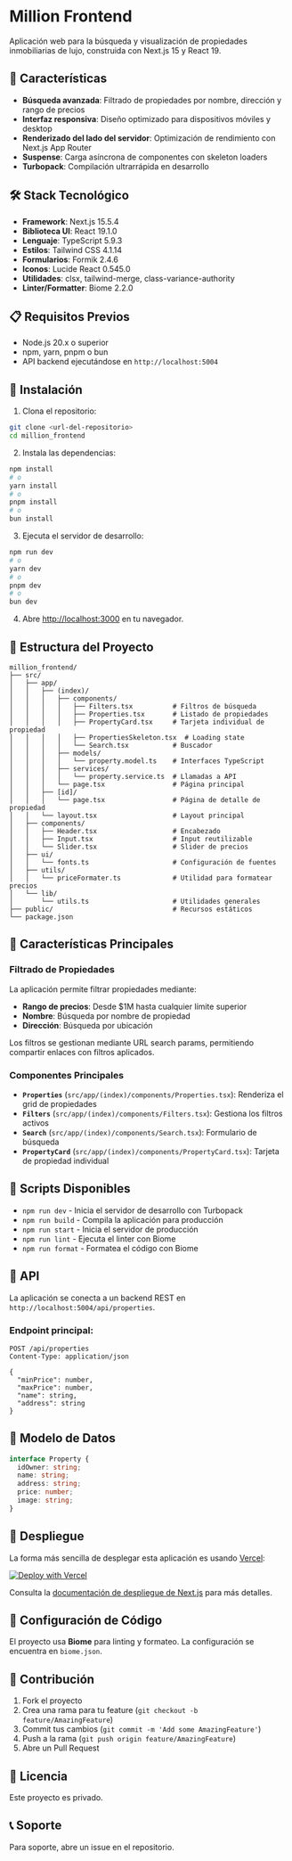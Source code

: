 # Million Frontend

Aplicación web para la búsqueda y visualización de propiedades inmobiliarias de lujo, construida con Next.js 15 y React 19.

## 🚀 Características

- **Búsqueda avanzada**: Filtrado de propiedades por nombre, dirección y rango de precios
- **Interfaz responsiva**: Diseño optimizado para dispositivos móviles y desktop
- **Renderizado del lado del servidor**: Optimización de rendimiento con Next.js App Router
- **Suspense**: Carga asíncrona de componentes con skeleton loaders
- **Turbopack**: Compilación ultrarrápida en desarrollo

## 🛠️ Stack Tecnológico

- **Framework**: Next.js 15.5.4
- **Biblioteca UI**: React 19.1.0
- **Lenguaje**: TypeScript 5.9.3
- **Estilos**: Tailwind CSS 4.1.14
- **Formularios**: Formik 2.4.6
- **Iconos**: Lucide React 0.545.0
- **Utilidades**: clsx, tailwind-merge, class-variance-authority
- **Linter/Formatter**: Biome 2.2.0

## 📋 Requisitos Previos

- Node.js 20.x o superior
- npm, yarn, pnpm o bun
- API backend ejecutándose en `http://localhost:5004`

## 🔧 Instalación

1. Clona el repositorio:
```bash
git clone <url-del-repositorio>
cd million_frontend
```

2. Instala las dependencias:
```bash
npm install
# o
yarn install
# o
pnpm install
# o
bun install
```

3. Ejecuta el servidor de desarrollo:
```bash
npm run dev
# o
yarn dev
# o
pnpm dev
# o
bun dev
```

4. Abre [http://localhost:3000](http://localhost:3000) en tu navegador.

## 📁 Estructura del Proyecto

```
million_frontend/
├── src/
│   ├── app/
│   │   ├── (index)/
│   │   │   ├── components/
│   │   │   │   ├── Filters.tsx          # Filtros de búsqueda
│   │   │   │   ├── Properties.tsx       # Listado de propiedades
│   │   │   │   ├── PropertyCard.tsx     # Tarjeta individual de propiedad
│   │   │   │   ├── PropertiesSkeleton.tsx  # Loading state
│   │   │   │   └── Search.tsx           # Buscador
│   │   │   ├── models/
│   │   │   │   └── property.model.ts    # Interfaces TypeScript
│   │   │   ├── services/
│   │   │   │   └── property.service.ts  # Llamadas a API
│   │   │   └── page.tsx                 # Página principal
│   │   ├── [id]/
│   │   │   └── page.tsx                 # Página de detalle de propiedad
│   │   └── layout.tsx                   # Layout principal
│   ├── components/
│   │   ├── Header.tsx                   # Encabezado
│   │   ├── Input.tsx                    # Input reutilizable
│   │   └── Slider.tsx                   # Slider de precios
│   ├── ui/
│   │   └── fonts.ts                     # Configuración de fuentes
│   ├── utils/
│   │   └── priceFormater.ts             # Utilidad para formatear precios
│   └── lib/
│       └── utils.ts                     # Utilidades generales
├── public/                              # Recursos estáticos
└── package.json
```

## 🎨 Características Principales

### Filtrado de Propiedades

La aplicación permite filtrar propiedades mediante:
- **Rango de precios**: Desde $1M hasta cualquier límite superior
- **Nombre**: Búsqueda por nombre de propiedad
- **Dirección**: Búsqueda por ubicación

Los filtros se gestionan mediante URL search params, permitiendo compartir enlaces con filtros aplicados.

### Componentes Principales

- **`Properties`** (`src/app/(index)/components/Properties.tsx`): Renderiza el grid de propiedades
- **`Filters`** (`src/app/(index)/components/Filters.tsx`): Gestiona los filtros activos
- **`Search`** (`src/app/(index)/components/Search.tsx`): Formulario de búsqueda
- **`PropertyCard`** (`src/app/(index)/components/PropertyCard.tsx`): Tarjeta de propiedad individual

## 📜 Scripts Disponibles

- `npm run dev` - Inicia el servidor de desarrollo con Turbopack
- `npm run build` - Compila la aplicación para producción
- `npm run start` - Inicia el servidor de producción
- `npm run lint` - Ejecuta el linter con Biome
- `npm run format` - Formatea el código con Biome

## 🔌 API

La aplicación se conecta a un backend REST en `http://localhost:5004/api/properties`.

### Endpoint principal:
```
POST /api/properties
Content-Type: application/json

{
  "minPrice": number,
  "maxPrice": number,
  "name": string,
  "address": string
}
```

## 🎯 Modelo de Datos

```typescript
interface Property {
  idOwner: string;
  name: string;
  address: string;
  price: number;
  image: string;
}
```

## 🚀 Despliegue

La forma más sencilla de desplegar esta aplicación es usando [Vercel](https://vercel.com):

[![Deploy with Vercel](https://vercel.com/button)](https://vercel.com/new/clone?repository-url=<url-del-repositorio>)

Consulta la [documentación de despliegue de Next.js](https://nextjs.org/docs/app/building-your-application/deploying) para más detalles.

## 📝 Configuración de Código

El proyecto usa **Biome** para linting y formateo. La configuración se encuentra en `biome.json`.

## 🤝 Contribución

1. Fork el proyecto
2. Crea una rama para tu feature (`git checkout -b feature/AmazingFeature`)
3. Commit tus cambios (`git commit -m 'Add some AmazingFeature'`)
4. Push a la rama (`git push origin feature/AmazingFeature`)
5. Abre un Pull Request

## 📄 Licencia

Este proyecto es privado.

## 📞 Soporte

Para soporte, abre un issue en el repositorio.
